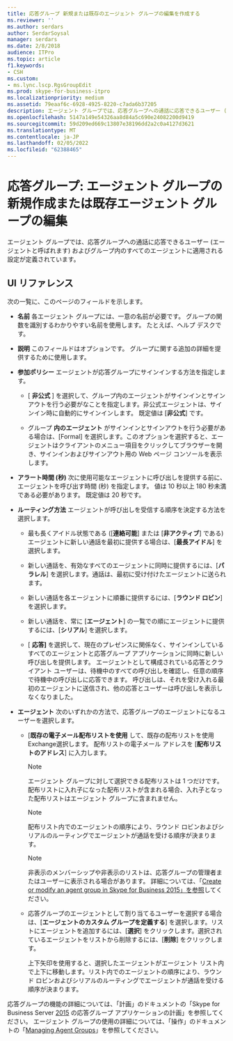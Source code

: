```yaml
---
title: 応答グループ 新規または既存のエージェント グループの編集を作成する
ms.reviewer: ''
ms.author: serdars
author: SerdarSoysal
manager: serdars
ms.date: 2/8/2018
audience: ITPro
ms.topic: article
f1.keywords:
- CSH
ms.custom:
- ms.lync.lscp.RgsGroupEdit
ms.prod: skype-for-business-itpro
ms.localizationpriority: medium
ms.assetid: 79eaaf6c-6928-4925-8220-c7ada6b37205
description: エージェント グループでは、応答グループへの通話に応答できるユーザー (エージェントと呼ばれます) およびグループ内のすべてのエージェントに適用される設定が定義されています。
ms.openlocfilehash: 5147a149e54326aa8d84a5c690e24082200d9419
ms.sourcegitcommit: 59d209ed669c13807e38196dd2a2c0a4127d3621
ms.translationtype: MT
ms.contentlocale: ja-JP
ms.lasthandoff: 02/05/2022
ms.locfileid: "62388465"
---
```

# <a name="response-groups-create-new-or-edit-existing-agent-group"></a>応答グループ: エージェント グループの新規作成または既存エージェント グループの編集

エージェント グループでは、応答グループへの通話に応答できるユーザー (エージェントと呼ばれます) およびグループ内のすべてのエージェントに適用される設定が定義されています。

## <a name="ui-reference"></a>UI リファレンス

次の一覧に、このページのフィールドを示します。

- **名前** 各エージェント グループには、一意の名前が必要です。 グループの関数を識別するわかりやすい名前を使用します。 たとえば、ヘルプ デスクです。

- **説明** このフィールドはオプションです。 グループに関する追加の詳細を提供するために使用します。

- **参加ポリシー** エージェントが応答グループにサインインする方法を指定します。

  - [ **非公式** ] を選択して、グループ内のエージェントがサインインとサインアウトを行う必要がなことを指定します。非公式エージェントは、サインイン時に自動的にサインインします。 既定値は [**非公式**] です。

  - グループ **内のエージェント** がサインインとサインアウトを行う必要がある場合は、[Formal] を選択します。このオプションを選択すると、エージェントはクライアントのメニュー項目をクリックしてブラウザーを開き、サインインおよびサインアウト用の Web ページ コンソールを表示します。

- **アラート時間 (秒)** 次に使用可能なエージェントに呼び出しを提供する前に、エージェントを呼び出す時間 (秒) を指定します。 値は 10 秒以上 180 秒未満である必要があります。 既定値は 20 秒です。

- **ルーティング方法** エージェントが呼び出しを受信する順序を決定する方法を選択します。

  - 最も長くアイドル状態である ([**連絡可能**] または [**非アクティブ**] である) エージェントに新しい通話を最初に提供する場合は、[**最長アイドル**] を選択します。

  - 新しい通話を、有効なすべてのエージェントに同時に提供するには、[**パラレル**] を選択します。通話は、最初に受け付けたエージェントに送られます。

  - 新しい通話を各エージェントに順番に提供するには、[**ラウンド ロビン**] を選択します。

  - 新しい通話を、常に [**エージェント**] の一覧での順にエージェントに提供するには、[**シリアル**] を選択します。

  - [ **応答]** を選択して、現在のプレゼンスに関係なく、サインインしているすべてのエージェントと応答グループ アプリケーションに同時に新しい呼び出しを提供します。 エージェントとして構成されている応答とクライアント ユーザーは、待機中のすべての呼び出しを確認し、任意の順序で待機中の呼び出しに応答できます。 呼び出しは、それを受け入れる最初のエージェントに送信され、他の応答とユーザーは呼び出しを表示しなくなりました。

- **エージェント** 次のいずれかの方法で、応答グループのエージェントになるユーザーを選択します。

  - [**既存の電子メール配布リストを使用** して、既存の配布リストを使用Exchange選択します。 配布リストの電子メール アドレスを [**配布リストのアドレス**] に入力します。

    > [!NOTE]
    > エージェント グループに対して選択できる配布リストは 1 つだけです。配布リストに入れ子になった配布リストが含まれる場合、入れ子となった配布リストはエージェント グループに含まれません。

    > [!NOTE]
    > 配布リスト内でのエージェントの順序により、ラウンド ロビンおよびシリアルのルーティングでエージェントが通話を受ける順序が決まります。

    > [!NOTE]
    > 非表示のメンバーシップや非表示のリストは、応答グループの管理者またはユーザーに表示される場合があります。 詳細については、「[Create or modify an agent group in Skype for Business 2015」を参照](../../deploy/deploy-enterprise-voice/create-or-modify-an-agent-group.md)してください。

  - 応答グループのエージェントとして割り当てるユーザーを選択する場合は、[**エージェントのカスタム グループを定義する**] を選択します。リストにエージェントを追加するには、[**選択**] をクリックします。選択されているエージェントをリストから削除するには、[**削除**] をクリックします。

    上下矢印を使用すると、選択したエージェントがエージェント リスト内で上下に移動します。リスト内でのエージェントの順序により、ラウンド ロビンおよびシリアルのルーティングでエージェントが通話を受ける順序が決まります。

応答グループの機能の詳細については、「計画」のドキュメントの「Skype for Business Server [2015](../../plan-your-deployment/enterprise-voice-solution/response-group.md) の応答グループ アプリケーションの計画」を参照してください。 エージェント グループの使用の詳細については、「操作」のドキュメントの「[Managing Agent Groups](/previous-versions/office/lync-server-2013/lync-server-2013-managing-response-group-agent-groups)」を参照してください。